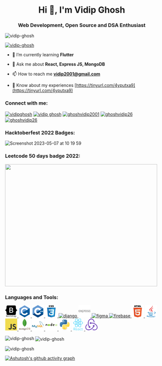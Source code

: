 <h1 align="center">Hi 👋, I'm Vidip Ghosh</h1>
<h3 align="center">Web Development, Open Source and DSA Enthusiast</h3>

<p align="left"> <img src="https://komarev.com/ghpvc/?username=vidip-ghosh&label=Profile%20views&color=0e75b6&style=flat" alt="vidip-ghosh" /> </p>

<p align="left"> <a href="https://github.com/ryo-ma/github-profile-trophy"><img src="https://github-profile-trophy.vercel.app/?username=vidip-ghosh" alt="vidip-ghosh" /></a> </p>

- 🌱 I’m currently learning **Flutter**

- 💬 Ask me about **React, Express JS, MongoDB**

- 📫 How to reach me **vidip2001@gmail.com**

- 📄 Know about my experiences [https://tinyurl.com/4yputxa9](https://tinyurl.com/4yputxa9)

<h3 align="left">Connect with me:</h3>
<p align="left">
<a href="https://dev.to/vidipghosh" target="blank"><img align="center" src="https://user-images.githubusercontent.com/91741581/236672506-b4b56d2f-e08d-456f-8412-fcda30fbd6ad.png" alt="vidipghosh" height="30" width="40" /></a>
<a href="https://www.linkedin.com/in/vidip-ghosh-9973b7213" target="blank"><img align="center" src="https://user-images.githubusercontent.com/91741581/236672395-4ea3bb33-5702-4772-b320-42c9a69e532f.png" alt="vidip ghosh" height="30" width="40" /></a>
<a href="https://instagram.com/ghoshvidip2001" target="blank"><img align="center" src="https://user-images.githubusercontent.com/91741581/236672463-96a1fd81-8677-4d61-96c4-4d047074e6d1.png" alt="ghoshvidip2001" height="30" width="40" /></a>
<a href="https://www.leetcode.com/ghoshvidip26" target="blank"><img align="center" src="https://raw.githubusercontent.com/rahuldkjain/github-profile-readme-generator/master/src/images/icons/Social/leet-code.svg" alt="ghoshvidip26" height="30" width="40" /></a>
<a href="https://auth.geeksforgeeks.org/user/ghoshvidip26" target="blank"><img align="center" src="https://raw.githubusercontent.com/rahuldkjain/github-profile-readme-generator/master/src/images/icons/Social/geeks-for-geeks.svg" alt="ghoshvidip26" height="30" width="40" /></a>
</p>

<h3 align="left">Hacktoberfest 2022 Badges: </h3>
<img width="1152" alt="Screenshot 2023-05-07 at 10 19 59" src="https://user-images.githubusercontent.com/91741581/236658319-5fbfb3a8-f16f-4741-8f8f-38f5f886140d.png">

<h3 align="left">Leetcode 50 days badge 2022: </h3>
<img src="https://github.com/Vidip-Ghosh/Vidip-Ghosh/assets/91741581/25ab75f6-b5ac-45f1-88c1-4e66aea881e1" width="500" height="400">

<h3 align="left">Languages and Tools:</h3>
<p align="left"> <a href="https://getbootstrap.com" target="_blank" rel="noreferrer"> <img src="https://raw.githubusercontent.com/devicons/devicon/master/icons/bootstrap/bootstrap-plain-wordmark.svg" alt="bootstrap" width="40" height="40"/> </a> <a href="https://www.cprogramming.com/" target="_blank" rel="noreferrer"> <img src="https://raw.githubusercontent.com/devicons/devicon/master/icons/c/c-original.svg" alt="c" width="40" height="40"/> </a> <a href="https://www.w3schools.com/cpp/" target="_blank" rel="noreferrer"> <img src="https://raw.githubusercontent.com/devicons/devicon/master/icons/cplusplus/cplusplus-original.svg" alt="cplusplus" width="40" height="40"/> </a> <a href="https://www.w3schools.com/css/" target="_blank" rel="noreferrer"> <img src="https://raw.githubusercontent.com/devicons/devicon/master/icons/css3/css3-original-wordmark.svg" alt="css3" width="40" height="40"/> </a> <a href="https://www.djangoproject.com/" target="_blank" rel="noreferrer"> <img src="https://cdn.worldvectorlogo.com/logos/django.svg" alt="django" width="40" height="40"/> </a> <a href="https://expressjs.com" target="_blank" rel="noreferrer"> <img src="https://raw.githubusercontent.com/devicons/devicon/master/icons/express/express-original-wordmark.svg" alt="express" width="40" height="40"/> </a> <a href="https://www.figma.com/" target="_blank" rel="noreferrer"> <img src="https://www.vectorlogo.zone/logos/figma/figma-icon.svg" alt="figma" width="40" height="40"/> </a> <a href="https://firebase.google.com/" target="_blank" rel="noreferrer"> <img src="https://www.vectorlogo.zone/logos/firebase/firebase-icon.svg" alt="firebase" width="40" height="40"/> </a> <a href="https://www.w3.org/html/" target="_blank" rel="noreferrer"> <img src="https://raw.githubusercontent.com/devicons/devicon/master/icons/html5/html5-original-wordmark.svg" alt="html5" width="40" height="40"/> </a> <a href="https://www.java.com" target="_blank" rel="noreferrer"> <img src="https://raw.githubusercontent.com/devicons/devicon/master/icons/java/java-original.svg" alt="java" width="40" height="40"/> </a> <a href="https://developer.mozilla.org/en-US/docs/Web/JavaScript" target="_blank" rel="noreferrer"> <img src="https://raw.githubusercontent.com/devicons/devicon/master/icons/javascript/javascript-original.svg" alt="javascript" width="40" height="40"/> </a> <a href="https://www.mongodb.com/" target="_blank" rel="noreferrer"> <img src="https://raw.githubusercontent.com/devicons/devicon/master/icons/mongodb/mongodb-original-wordmark.svg" alt="mongodb" width="40" height="40"/> </a> <a href="https://www.mysql.com/" target="_blank" rel="noreferrer"> <img src="https://raw.githubusercontent.com/devicons/devicon/master/icons/mysql/mysql-original-wordmark.svg" alt="mysql" width="40" height="40"/> </a> <a href="https://nodejs.org" target="_blank" rel="noreferrer"> <img src="https://raw.githubusercontent.com/devicons/devicon/master/icons/nodejs/nodejs-original-wordmark.svg" alt="nodejs" width="40" height="40"/> </a> <a href="https://www.python.org" target="_blank" rel="noreferrer"> <img src="https://raw.githubusercontent.com/devicons/devicon/master/icons/python/python-original.svg" alt="python" width="40" height="40"/> </a> <a href="https://reactjs.org/" target="_blank" rel="noreferrer"> <img src="https://raw.githubusercontent.com/devicons/devicon/master/icons/react/react-original-wordmark.svg" alt="react" width="40" height="40"/> </a> <a href="https://redux.js.org" target="_blank" rel="noreferrer"> <img src="https://raw.githubusercontent.com/devicons/devicon/master/icons/redux/redux-original.svg" alt="redux" width="40" height="40"/> </a> </p>

<p><img align="left" src="https://github-readme-stats.vercel.app/api/top-langs?username=vidip-ghosh&show_icons=true&locale=en&layout=compact" alt="vidip-ghosh" /></p>

<p>&nbsp;<img align="center" src="https://github-readme-stats.vercel.app/api?username=vidip-ghosh&show_icons=true&locale=en" alt="vidip-ghosh" /></p>

<p><img align="center" src="https://github-readme-streak-stats.herokuapp.com/?user=vidip-ghosh&" alt="vidip-ghosh" /></p>


[![Ashutosh's github activity graph](https://github-readme-activity-graph.vercel.app/graph?username=Vidip-Ghosh&bg_color=ffcfe9&color=9e4c98&line=9e4c98&point=403d3d&area=true&hide_border=true)](https://github.com/ashutosh00710/github-readme-activity-graph)
